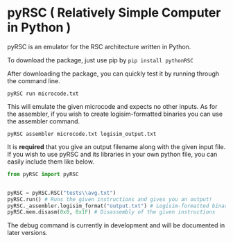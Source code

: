 # pyRSC ( Relatively Simple Computer in Python )

pyRSC is an emulator for the RSC architecture written in Python.

To download the package, just use pip by ```pip install pythonRSC```

After downloading the package, you can quickly test it by running through the command line.

```pyRSC run microcode.txt```

This will emulate the given microcode and expects no other inputs.
As for the assembler, if you wish to create logisim-formatted binaries you can use the assembler command.

```pyRSC assembler microcode.txt logisim_output.txt```

It is **required** that you give an output filename along with the given input file.
If you wish to use pyRSC and its libraries in your own python file, you can easily include them like below.

```py
from pyRSC import pyRSC


pyRSC = pyRSC.RSC("tests\\avg.txt")
pyRSC.run() # Runs the given instructions and gives you an output!
pyRSC._assembler.logisim_format("output.txt") # Logisim-formatted binary output
pyRSC.mem.disasm(0x0, 0x1F) # Disassembly of the given instructions
```

The debug command is currently in development and will be documented in later versions.
